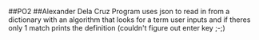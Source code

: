 ##PO2
##Alexander Dela Cruz 
Program uses json to read in from a dictionary with an algorithm that looks for a term user inputs and if theres only 1 match prints the definition (couldn't figure out enter key ;-;)

